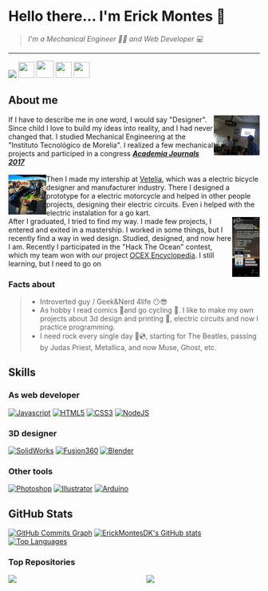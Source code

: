 # Hello there... I'm Erick Montes 🦇

><i>I'm a Mechanical Engineer :wrench::triangular_ruler: and Web Developer :computer:</i>
<hr>
<a href="https://www.twitter.com/ErickDKnight" target="_blank" rel="noreferrer"><img
src="https://img.shields.io/twitter/follow/ErickDKnight?logo=twitter&style=for-the-badge&color=0891b2&labelColor=1c1917"
/></a>
<span align="right">
  <a href="http://www.instagram.com/erickdknight" target="_blank" rel="noreferrer">
    <img src="https://raw.githubusercontent.com/danielcranney/readme-generator/main/public/icons/socials/instagram.svg" width="32" height="32" /></a> 
  <a href="mailto:erickmontesdk@gmail.com" target="_blank" rel="noreferrer">
    <img src="https://www.seekpng.com/png/full/154-1545314_portfolio-icon-sales.png" width="35" height="35" /></a>
  <a href="https://www.linkedin.com/in/montesbederick" target="_blank" rel="noreferrer">
    <img src="https://raw.githubusercontent.com/danielcranney/readme-generator/main/public/icons/socials/linkedin.svg" width="32" height="32" /></a>
  <a href="mailto:erickmontesdk@gmail.com" target="_blank" rel="noreferrer">
    <img src="https://juandelanuza.org/adventure/images/u5050.png" width="32" height="32" /></a>
  
</span>

## About me
<img src="./media/journals.gif" height=80px align='right'>
If I have to describe me in one word, I would say "Designer". Since child I love to build my ideas into reality, and I had never changed that.
I studied Mechanical Engineering at the "Instituto Tecnológico de Morelia". I realized a few mechanical projects and participed in a congress 
<a href="https://static1.squarespace.com/static/55564587e4b0d1d3fb1eda6b/t/600b043fba40d129740e3133/1611334721131/Memorias+Academia+Journals+Celaya+2017+-+Tomo+00+-+Portada+e+%C3%8Dndice.pdf"><b><i>Academia Journals 2017</i></b></a><br><br>
<img src="./media/vetelia.gif" height=80px align='left'>
Then I made my intership at <a href="https://www.youtube.com/watch?v=ZpMH6E-fDDA&ab_channel=ZonaFrancaMX">Vetelia</a>, which was a electric bicycle designer and manufacturer industry.  There I designed a prototype for a electric motorcycle and helped in other people projects, designing their electric circuits. Even i helped with the electric instalation for a go kart. <br>
<img src="./media/launchx.gif" height=120px align='right'>
After I graduated, I tried to find my way. I made few projects, I entered and exited in a mastership. I worked in some things, but I recently find a way in wed design.
Studied, designed, and now here I am. 
Recently I participated in the "Hack The Ocean" contest, which my team won with our project <a href="https://ocex.netlify.app/">OCEX Encyclopedia</a>.
I still learning, but I need to go on

### Facts about
>* Introverted guy / Geek&Nerd 4life :no_mouth::sunglasses:
>* As hobby I read comics 🤖and go cycling 🚴. I like to make my own projects about 3d design and printing :space_invader:, electric circuits and now I practice programming.<br>
>* I need rock every single day :metal::cd:, starting for The Beatles, passing by Judas Priest, Metallica, and now Muse, Ghost, etc. 



## Skills
### As web developer
<p align="left">
<a href="https://developer.mozilla.org/en-US/docs/Web/JavaScript" target="_blank" rel="noreferrer"><img src="https://raw.githubusercontent.com/danielcranney/readme-generator/main/public/icons/skills/javascript-colored.svg" width="36" height="36" alt="Javascript" /></a>
<a href="https://developer.mozilla.org/en-US/docs/Glossary/HTML5" target="_blank" rel="noreferrer"><img src="https://raw.githubusercontent.com/danielcranney/readme-generator/main/public/icons/skills/html5-colored.svg" width="36" height="36" alt="HTML5" /></a>
<a href="https://www.w3.org/TR/CSS/#css" target="_blank" rel="noreferrer"><img src="https://raw.githubusercontent.com/danielcranney/readme-generator/main/public/icons/skills/css3-colored.svg" width="36" height="36" alt="CSS3" /></a>
<a href="https://nodejs.org/en/" target="_blank" rel="noreferrer"><img src="https://raw.githubusercontent.com/danielcranney/readme-generator/main/public/icons/skills/nodejs-colored.svg" width="36" height="36" alt="NodeJS" /></a>
  
### 3D designer
<a href="https://www.solidworks.com/" target="_blank" rel="noreferrer"><img src="https://my.solidworks.com/r3/img/ds-logo-red.png" width="36" height="36" alt="SolidWorks" /></a>
<a href="https://www.autodesk.mx/products/fusion-360/overview" target="_blank" rel="noreferrer"><img src="https://i.ytimg.com/an/XD7HBFlIFMM/73075643-6561-4a39-a0e0-f9c3e426a06a_mq.jpg?v=5cb4d821" width="36" height="36" alt="Fusion360" /></a>
<a href="hhttps://www.blender.org/" target="_blank" rel="noreferrer"><img src="https://www.blender.org/wp-content/uploads/2020/07/blender_community_logo_orange.png" width="36" alt="Blender" /></a>
   
### Other tools
<a href="https://www.adobe.com/uk/products/photoshop.html" target="_blank" rel="noreferrer"><img src="https://raw.githubusercontent.com/danielcranney/readme-generator/main/public/icons/skills/photoshop-colored.svg" width="36" height="36" alt="Photoshop" /></a>
<a href="adobe.com/uk/products/illustrator.html" target="_blank" rel="noreferrer"><img src="https://raw.githubusercontent.com/danielcranney/readme-generator/main/public/icons/skills/illustrator-colored.svg" width="36" height="36" alt="Illustrator" /></a>
<a href="https://www.arduino.cc/" target="_blank" rel="noreferrer"><img src="https://logodownload.org/wp-content/uploads/2019/03/arduino-logo-6.png" height="36" alt="Arduino" /></a>
</p>

## GitHub Stats
<a href="http://www.github.com/ErickMontesDK"><img src="https://activity-graph.herokuapp.com/graph?username=ErickMontesDK&bg_color=1c1917&color=ffffff&line=0891b2&point=ffffff&area_color=1c1917&area=true&hide_border=true&custom_title=GitHub%20Commits%20Graph" alt="GitHub Commits Graph" /></a>
<span>
  <a href="http://www.github.com/ErickMontesDK"><img src="https://github-readme-stats.vercel.app/api?username=ErickMontesDK&show_icons=true&hide=&count_private=true&title_color=0891b2&text_color=ffffff&icon_color=0891b2&bg_color=1c1917&hide_border=true&show_icons=true" alt="ErickMontesDK's GitHub stats" /></a>
<a href="https://github.com/ErickMontesDK" align="left"><img src="https://github-readme-stats.vercel.app/api/top-langs/?username=ErickMontesDK&langs_count=10&title_color=0891b2&text_color=ffffff&icon_color=0891b2&bg_color=1c1917&hide_border=true&locale=en&custom_title=Top%20%Languages" alt="Top Languages" /></a>
</span>




### Top Repositories

<div width="100%" align="center"><a href="https://github.com/ErickMontesDK/Front-End-JS-Pokedex" align="left"><img align="left" width="45%" src="https://github-readme-stats.vercel.app/api/pin/?username=ErickMontesDK&repo=Front-End-JS-Pokedex&title_color=0891b2&text_color=ffffff&icon_color=0891b2&bg_color=1c1917&hide_border=true&locale=en" /></a><a href="https://github.com/ErickMontesDK/VIsual-Thinking-Api" align="right"><img align="right" width="45%" src="https://github-readme-stats.vercel.app/api/pin/?username=ErickMontesDK&repo=VIsual-Thinking-Api&title_color=0891b2&text_color=ffffff&icon_color=0891b2&bg_color=1c1917&hide_border=true&locale=en" /></a></div><br /><br /><br /><br /><br /><br /><br />
